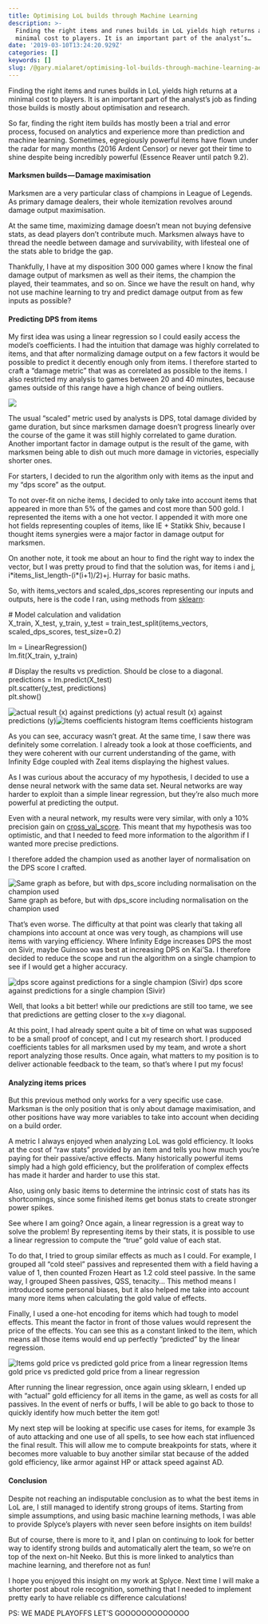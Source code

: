 ```yaml
---
title: Optimising LoL builds through Machine Learning
description: >-
  Finding the right items and runes builds in LoL yields high returns at a
  minimal cost to players. It is an important part of the analyst’s…
date: '2019-03-10T13:24:20.929Z'
categories: []
keywords: []
slug: /@gary.mialaret/optimising-lol-builds-through-machine-learning-ae1aa8d0ad8a
---
```


Finding the right items and runes builds in LoL yields high returns at a minimal cost to players. It is an important part of the analyst’s job as finding those builds is mostly about optimisation and research.

So far, finding the right item builds has mostly been a trial and error process, focused on analytics and experience more than prediction and machine learning. Sometimes, egregiously powerful items have flown under the radar for many months (2016 Ardent Censor) or never got their time to shine despite being incredibly powerful  (Essence Reaver until patch 9.2).

#### Marksmen builds — Damage maximisation

Marksmen are a very particular class of champions in League of Legends. As primary damage dealers, their whole itemization revolves around damage output maximisation.

At the same time, maximizing damage doesn’t mean not buying defensive stats, as dead players don’t contribute much. Marksmen always have to thread the needle between damage and survivability, with lifesteal one of the stats able to bridge the gap.

Thankfully, I have at my disposition 300 000 games where I know the final damage output of marksmen as well as their items, the champion the played, their teammates, and so on. Since we have the result on hand, why not use machine learning to try and predict damage output from as few inputs as possible?

#### Predicting DPS from items

My first idea was using a linear regression so I could easily access the model’s coefficients. I had the intuition that damage was highly correlated to items, and that after normalizing damage output on a few factors it would be possible to predict it decently enough only from items. I therefore started to craft a “damage metric” that was as correlated as possible to the items. I also restricted my analysis to games between 20 and 40 minutes, because games outside of this range have a high chance of being outliers.

![](/assets/images/1__jKjA6oOpNulbLK96wpCiRQ.png)

The usual “scaled” metric used by analysts is DPS, total damage divided by game duration, but since marksmen damage doesn’t progress linearly over the course of the game it was still highly correlated to game duration. Another important factor in damage output is the result of the game, with marksmen being able to dish out much more damage in victories, especially shorter ones.

For starters, I decided to run the algorithm only with items as the input and my “dps score” as the output.

To not over-fit on niche items, I decided to only take into account items that appeared in more than 5% of the games and cost more than 500 gold. I represented the items with a one hot vector. I appended it with more one hot fields representing couples of items, like IE + Statikk Shiv, because I thought items synergies were a major factor in damage output for marksmen.

On another note, it took me about an hour to find the right way to index the vector, but I was pretty proud to find that the solution was, for items i and j, i\*items\_list\_length-(i\*(i+1)/2)+j. Hurray for basic maths.

So, with items\_vectors and scaled\_dps\_scores representing our inputs and outputs, here is the code I ran, using methods from [sklearn](https://scikit-learn.org/):

\# Model calculation and validation  
X\_train, X\_test, y\_train, y\_test = train\_test\_split(items\_vectors, scaled\_dps\_scores, test\_size=0.2)

lm = LinearRegression()  
lm.fit(X\_train, y\_train)  
  
\# Display the results vs prediction. Should be close to a diagonal.  
predictions = lm.predict(X\_test)  
plt.scatter(y\_test, predictions)  
plt.show()

![actual result (x) against predictions (y)](/assets/images/1__s__quYUi__CZitsXJZ4TrXGQ.png)
actual result (x) against predictions (y)![Items coefficients histogram](/assets/images/1__BfMivyhEyAY__Em____armwJw.png)
Items coefficients histogram

As you can see, accuracy wasn’t great. At the same time, I saw there was definitely some correlation. I already took a look at those coefficients, and they were coherent with our current understanding of the game, with Infinity Edge coupled with Zeal items displaying the highest values.

As I was curious about the accuracy of my hypothesis, I decided to use a dense neural network with the same data set. Neural networks are way harder to exploit than a simple linear regression, but they’re also much more powerful at predicting the output.

Even with a neural network, my results were very similar, with only a 10% precision gain on [cross\_val\_score](https://scikit-learn.org/stable/modules/generated/sklearn.model_selection.cross_val_score.html). This meant that my hypothesis was too optimistic, and that I needed to feed more information to the algorithm if I wanted more precise predictions.

I therefore added the champion used as another layer of normalisation on the DPS score I crafted.

![Same graph as before, but with dps\_score including normalisation on the champion used](/assets/images/1__YiMKy5zmDs5thiM__zIg__Yg.png)
Same graph as before, but with dps\_score including normalisation on the champion used

That’s even worse. The difficulty at that point was clearly that taking all champions into account at once was very tough, as champions will use items with varying efficiency. Where Infinity Edge increases DPS the most on Sivir, maybe Guinsoo was best at increasing DPS on Kai’Sa. I therefore decided to reduce the scope and run the algorithm on a single champion to see if I would get a higher accuracy.

![dps score against predictions for a single champion (Sivir)](/assets/images/1__q__A3vXP1KbA9foUOicVtRA.png)
dps score against predictions for a single champion (Sivir)

Well, that looks a bit better! while our predictions are still too tame, we see that predictions are getting closer to the x=y diagonal.

At this point, I had already spent quite a bit of time on what was supposed to be a small proof of concept, and I cut my research short. I produced coefficients tables for all marksmen used by my team, and wrote a short report analyzing those results. Once again, what matters to my position is to deliver actionable feedback to the team, so that’s where I put my focus!

#### Analyzing items prices

But this previous method only works for a very specific use case. Marksman is the only position that is only about damage maximisation, and other positions have way more variables to take into account when deciding on a build order.

A metric I always enjoyed when analyzing LoL was gold efficiency. It looks at the cost of “raw stats” provided by an item and tells you how much you’re paying for their passive/active effects. Many historically powerful items simply had a high gold efficiency, but the proliferation of complex effects has made it harder and harder to use this stat.

Also, using only basic items to determine the intrinsic cost of stats has its shortcomings, since some finished items get bonus stats to create stronger power spikes.

See where I am going? Once again, a linear regression is a great way to solve the problem! By representing items by their stats, it is possible to use a linear regression to compute the “true” gold value of each stat.

To do that, I tried to group similar effects as much as I could. For example, I grouped all “cold steel” passives and represented them with a field having a value of 1, then counted Frozen Heart as 1.2 cold steel passive. In the same way, I grouped Sheen passives, QSS, tenacity... This method means I introduced some personal biases, but it also helped me take into account many more items when calculating the gold value of effects.

Finally, I used a one-hot encoding for items which had tough to model effects. This meant the factor in front of those values would represent the price of the effects. You can see this as a constant linked to the item, which means all those items would end up perfectly “predicted” by the linear regression.

![Items gold price vs predicted gold price from a linear regression](/assets/images/1__PX14VRdwRcmVt1pIzOHB9w.png)
Items gold price vs predicted gold price from a linear regression

After running the linear regression, once again using sklearn, I ended up with “actual” gold efficiency for all items in the game, as well as costs for all passives. In the event of nerfs or buffs, I will be able to go back to those to quickly identify how much better the item got!

My next step will be looking at specific use cases for items, for example 3s of auto attacking and one use of all spells, to see how each stat influenced the final result. This will allow me to compute breakpoints for stats, where it becomes more valuable to buy another similar stat because of the added gold efficiency, like armor against HP or attack speed against AD.

#### Conclusion

Despite not reaching an indisputable conclusion as to what the best items in LoL are, I still managed to identify strong groups of items. Starting from simple assumptions, and using basic machine learning methods, I was able to provide Splyce’s players with never seen before insights on item builds!

But of course, there is more to it, and I plan on continuing to look for better way to identify strong builds and automatically alert the team, so we’re on top of the next on-hit Neeko. But this is more linked to analytics than machine learning, and therefore not as fun!

I hope you enjoyed this insight on my work at Splyce. Next time I will make a shorter post about role recognition, something that I needed to implement pretty early to have reliable cs difference calculations!

PS: WE MADE PLAYOFFS LET’S GOOOOOOOOOOOOO